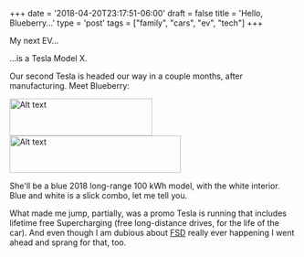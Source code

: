 +++
date = '2018-04-20T23:17:51-06:00'
draft = false
title = 'Hello, Blueberry...'
type = 'post'
tags = ["family", "cars", "ev", "tech"]
+++


My next EV…<br />

...is a <a img="https://www.tesla.com/modelx">Tesla Model X</a>. <br />

Our second Tesla is headed our way in a couple months, after manufacturing. Meet Blueberry:

<div class="image-row">
  <img src="https://julianwest.me/Blog/posts/images/model-x-order.jpeg" alt="Alt text" width="250" height="65">
  <img src="https://julianwest.me/Blog/posts/images/two-teslas.jpeg" alt="Alt text" width="300" height="65">
</div>

She'll be a blue 2018 long-range 100 kWh model, with the white interior.  Blue and white is a slick combo, let me tell you.<br />

What made me jump, partially, was a promo Tesla is running that includes lifetime free Supercharging (free long-distance drives, for the life of the car).  And even though I am dubious about <a href="https://www.tesla.com/support/autopilot">FSD</a> really ever happening I went ahead and sprang for that, too. <br />
